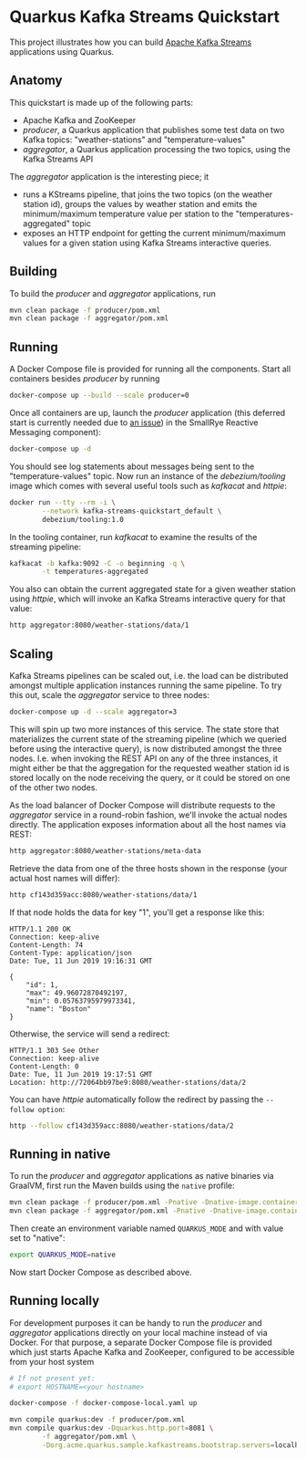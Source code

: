 Quarkus Kafka Streams Quickstart
========================

This project illustrates how you can build [Apache Kafka Streams](https://kafka.apache.org/documentation/streams) applications using Quarkus.

## Anatomy

This quickstart is made up of the following parts:

* Apache Kafka and ZooKeeper
* _producer_, a Quarkus application that publishes some test data on two Kafka topics: "weather-stations" and "temperature-values"
* _aggregator_, a Quarkus application processing the two topics, using the Kafka Streams API

The _aggregator_ application is the interesting piece; it

* runs a KStreams pipeline, that joins the two topics (on the weather station id),
groups the values by weather station and emits the minimum/maximum temperature value per station to the "temperatures-aggregated" topic
* exposes an HTTP endpoint for getting the current minimum/maximum values
for a given station using Kafka Streams interactive queries.

## Building

To build the _producer_ and _aggregator_ applications, run

```bash
mvn clean package -f producer/pom.xml
mvn clean package -f aggregator/pom.xml
```

## Running

A Docker Compose file is provided for running all the components.
Start all containers besides _producer_ by running

```bash
docker-compose up --build --scale producer=0
```

Once all containers are up, launch the _producer_ application
(this deferred start is currently needed due to [an issue](https://github.com/smallrye/smallrye-reactive-messaging/issues/128)) in the SmallRye Reactive Messaging component):

```bash
docker-compose up -d
```

You should see log statements about messages being sent to the "temperature-values" topic.
Now run an instance of the _debezium/tooling_ image which comes with several useful tools such as _kafkacat_ and _httpie_:

```bash
docker run --tty --rm -i \
        --network kafka-streams-quickstart_default \
        debezium/tooling:1.0
```

In the tooling container, run _kafkacat_ to examine the results of the streaming pipeline:

```bash
kafkacat -b kafka:9092 -C -o beginning -q \
        -t temperatures-aggregated
```

You also can obtain the current aggregated state for a given weather station using _httpie_,
which will invoke an Kafka Streams interactive query for that value:

```bash
http aggregator:8080/weather-stations/data/1
```

## Scaling

Kafka Streams pipelines can be scaled out, i.e. the load can be distributed amongst multiple application instances running the same pipeline.
To try this out, scale the _aggregator_ service to three nodes:

```bash
docker-compose up -d --scale aggregator=3
```

This will spin up two more instances of this service.
The state store that materializes the current state of the streaming pipeline
(which we queried before using the interactive query),
is now distributed amongst the three nodes.
I.e. when invoking the REST API on any of the three instances, it might either be
that the aggregation for the requested weather station id is stored locally on the node receiving the query,
or it could be stored on one of the other two nodes.

As the load balancer of Docker Compose will distribute requests to the _aggregator_ service in a round-robin fashion,
we'll invoke the actual nodes directly.
The application exposes information about all the host names via REST:

```bash
http aggregator:8080/weather-stations/meta-data
```

Retrieve the data from one of the three hosts shown in the response
(your actual host names will differ):

```bash
http cf143d359acc:8080/weather-stations/data/1
```

If that node holds the data for key "1", you'll get a response like this:

```
HTTP/1.1 200 OK
Connection: keep-alive
Content-Length: 74
Content-Type: application/json
Date: Tue, 11 Jun 2019 19:16:31 GMT

{
    "id": 1,
    "max": 49.96072870492197,
    "min": 0.05763795979973341,
    "name": "Boston"
}
```

Otherwise, the service will send a redirect:

```
HTTP/1.1 303 See Other
Connection: keep-alive
Content-Length: 0
Date: Tue, 11 Jun 2019 19:17:51 GMT
Location: http://72064bb97be9:8080/weather-stations/data/2
```

You can have _httpie_ automatically follow the redirect by passing the `--follow option`:

```bash
http --follow cf143d359acc:8080/weather-stations/data/2
```

## Running in native

To run the _producer_ and _aggregator_ applications as native binaries via GraalVM,
first run the Maven builds using the `native` profile:

```bash
mvn clean package -f producer/pom.xml -Pnative -Dnative-image.container-runtime=docker
mvn clean package -f aggregator/pom.xml -Pnative -Dnative-image.container-runtime=docker
```

Then create an environment variable named `QUARKUS_MODE` and with value set to "native":

```bash
export QUARKUS_MODE=native
```

Now start Docker Compose as described above.

## Running locally

For development purposes it can be handy to run the _producer_ and _aggregator_ applications
directly on your local machine instead of via Docker.
For that purpose, a separate Docker Compose file is provided which just starts Apache Kafka and ZooKeeper,
configured to be accessible from your host system

```bash
# If not present yet:
# export HOSTNAME=<your hostname>

docker-compose -f docker-compose-local.yaml up

mvn compile quarkus:dev -f producer/pom.xml
mvn compile quarkus:dev -Dquarkus.http.port=8081 \
        -f aggregator/pom.xml \
        -Dorg.acme.quarkus.sample.kafkastreams.bootstrap.servers=localhost:9092
```
